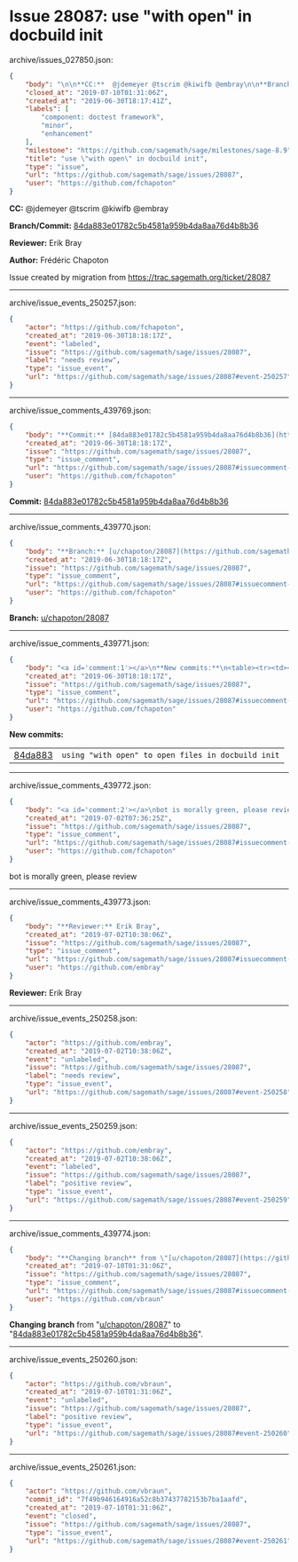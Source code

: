 # Issue 28087: use "with open" in docbuild init

archive/issues_027850.json:
```json
{
    "body": "\n\n**CC:**  @jdemeyer @tscrim @kiwifb @embray\n\n**Branch/Commit:** [84da883e01782c5b4581a959b4da8aa76d4b8b36](https://github.com/sagemath/sagetrac-mirror/commit/84da883e01782c5b4581a959b4da8aa76d4b8b36)\n\n**Reviewer:** Erik Bray\n\n**Author:** Fr\u00e9d\u00e9ric Chapoton\n\nIssue created by migration from https://trac.sagemath.org/ticket/28087\n\n",
    "closed_at": "2019-07-10T01:31:06Z",
    "created_at": "2019-06-30T18:17:41Z",
    "labels": [
        "component: doctest framework",
        "minor",
        "enhancement"
    ],
    "milestone": "https://github.com/sagemath/sage/milestones/sage-8.9",
    "title": "use \"with open\" in docbuild init",
    "type": "issue",
    "url": "https://github.com/sagemath/sage/issues/28087",
    "user": "https://github.com/fchapoton"
}
```


**CC:**  @jdemeyer @tscrim @kiwifb @embray

**Branch/Commit:** [84da883e01782c5b4581a959b4da8aa76d4b8b36](https://github.com/sagemath/sagetrac-mirror/commit/84da883e01782c5b4581a959b4da8aa76d4b8b36)

**Reviewer:** Erik Bray

**Author:** Frédéric Chapoton

Issue created by migration from https://trac.sagemath.org/ticket/28087





---

archive/issue_events_250257.json:
```json
{
    "actor": "https://github.com/fchapoton",
    "created_at": "2019-06-30T18:18:17Z",
    "event": "labeled",
    "issue": "https://github.com/sagemath/sage/issues/28087",
    "label": "needs review",
    "type": "issue_event",
    "url": "https://github.com/sagemath/sage/issues/28087#event-250257"
}
```



---

archive/issue_comments_439769.json:
```json
{
    "body": "**Commit:** [84da883e01782c5b4581a959b4da8aa76d4b8b36](https://github.com/sagemath/sagetrac-mirror/commit/84da883e01782c5b4581a959b4da8aa76d4b8b36)",
    "created_at": "2019-06-30T18:18:17Z",
    "issue": "https://github.com/sagemath/sage/issues/28087",
    "type": "issue_comment",
    "url": "https://github.com/sagemath/sage/issues/28087#issuecomment-439769",
    "user": "https://github.com/fchapoton"
}
```

**Commit:** [84da883e01782c5b4581a959b4da8aa76d4b8b36](https://github.com/sagemath/sagetrac-mirror/commit/84da883e01782c5b4581a959b4da8aa76d4b8b36)



---

archive/issue_comments_439770.json:
```json
{
    "body": "**Branch:** [u/chapoton/28087](https://github.com/sagemath/sagetrac-mirror/tree/u/chapoton/28087)",
    "created_at": "2019-06-30T18:18:17Z",
    "issue": "https://github.com/sagemath/sage/issues/28087",
    "type": "issue_comment",
    "url": "https://github.com/sagemath/sage/issues/28087#issuecomment-439770",
    "user": "https://github.com/fchapoton"
}
```

**Branch:** [u/chapoton/28087](https://github.com/sagemath/sagetrac-mirror/tree/u/chapoton/28087)



---

archive/issue_comments_439771.json:
```json
{
    "body": "<a id='comment:1'></a>\n**New commits:**\n<table><tr><td><a href=\"https://github.com/sagemath/sagetrac-mirror/commit/84da883e01782c5b4581a959b4da8aa76d4b8b36\">84da883</a></td><td><code>using \"with open\" to open files in docbuild init</code></td></tr></table>\n",
    "created_at": "2019-06-30T18:18:17Z",
    "issue": "https://github.com/sagemath/sage/issues/28087",
    "type": "issue_comment",
    "url": "https://github.com/sagemath/sage/issues/28087#issuecomment-439771",
    "user": "https://github.com/fchapoton"
}
```

<a id='comment:1'></a>
**New commits:**
<table><tr><td><a href="https://github.com/sagemath/sagetrac-mirror/commit/84da883e01782c5b4581a959b4da8aa76d4b8b36">84da883</a></td><td><code>using "with open" to open files in docbuild init</code></td></tr></table>




---

archive/issue_comments_439772.json:
```json
{
    "body": "<a id='comment:2'></a>\nbot is morally green, please review",
    "created_at": "2019-07-02T07:36:25Z",
    "issue": "https://github.com/sagemath/sage/issues/28087",
    "type": "issue_comment",
    "url": "https://github.com/sagemath/sage/issues/28087#issuecomment-439772",
    "user": "https://github.com/fchapoton"
}
```

<a id='comment:2'></a>
bot is morally green, please review



---

archive/issue_comments_439773.json:
```json
{
    "body": "**Reviewer:** Erik Bray",
    "created_at": "2019-07-02T10:38:06Z",
    "issue": "https://github.com/sagemath/sage/issues/28087",
    "type": "issue_comment",
    "url": "https://github.com/sagemath/sage/issues/28087#issuecomment-439773",
    "user": "https://github.com/embray"
}
```

**Reviewer:** Erik Bray



---

archive/issue_events_250258.json:
```json
{
    "actor": "https://github.com/embray",
    "created_at": "2019-07-02T10:38:06Z",
    "event": "unlabeled",
    "issue": "https://github.com/sagemath/sage/issues/28087",
    "label": "needs review",
    "type": "issue_event",
    "url": "https://github.com/sagemath/sage/issues/28087#event-250258"
}
```



---

archive/issue_events_250259.json:
```json
{
    "actor": "https://github.com/embray",
    "created_at": "2019-07-02T10:38:06Z",
    "event": "labeled",
    "issue": "https://github.com/sagemath/sage/issues/28087",
    "label": "positive review",
    "type": "issue_event",
    "url": "https://github.com/sagemath/sage/issues/28087#event-250259"
}
```



---

archive/issue_comments_439774.json:
```json
{
    "body": "**Changing branch** from \"[u/chapoton/28087](https://github.com/sagemath/sagetrac-mirror/tree/u/chapoton/28087)\" to \"[84da883e01782c5b4581a959b4da8aa76d4b8b36](https://github.com/sagemath/sagetrac-mirror/commit/84da883e01782c5b4581a959b4da8aa76d4b8b36)\".",
    "created_at": "2019-07-10T01:31:06Z",
    "issue": "https://github.com/sagemath/sage/issues/28087",
    "type": "issue_comment",
    "url": "https://github.com/sagemath/sage/issues/28087#issuecomment-439774",
    "user": "https://github.com/vbraun"
}
```

**Changing branch** from "[u/chapoton/28087](https://github.com/sagemath/sagetrac-mirror/tree/u/chapoton/28087)" to "[84da883e01782c5b4581a959b4da8aa76d4b8b36](https://github.com/sagemath/sagetrac-mirror/commit/84da883e01782c5b4581a959b4da8aa76d4b8b36)".



---

archive/issue_events_250260.json:
```json
{
    "actor": "https://github.com/vbraun",
    "created_at": "2019-07-10T01:31:06Z",
    "event": "unlabeled",
    "issue": "https://github.com/sagemath/sage/issues/28087",
    "label": "positive review",
    "type": "issue_event",
    "url": "https://github.com/sagemath/sage/issues/28087#event-250260"
}
```



---

archive/issue_events_250261.json:
```json
{
    "actor": "https://github.com/vbraun",
    "commit_id": "7f49b946164916a52c8b37437782153b7ba1aafd",
    "created_at": "2019-07-10T01:31:06Z",
    "event": "closed",
    "issue": "https://github.com/sagemath/sage/issues/28087",
    "type": "issue_event",
    "url": "https://github.com/sagemath/sage/issues/28087#event-250261"
}
```
